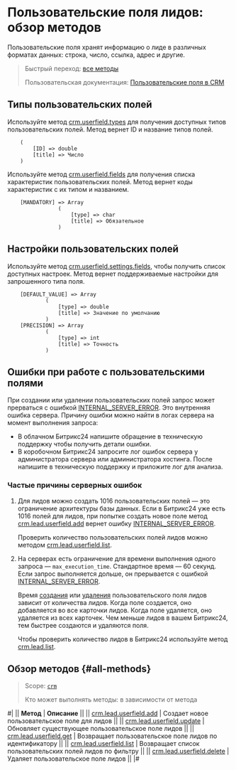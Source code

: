 # Пользовательские поля лидов: обзор методов

Пользовательские поля хранят информацию о лиде в различных форматах данных: строка, число, ссылка, адрес и другие. 

> Быстрый переход: [все методы](#all-methods) 
> 
> Пользовательская документация: [Пользовательские поля в CRM](https://helpdesk.bitrix24.ru/open/22048980/)

## Типы пользовательских полей

Используйте метод [crm.userfield.types](../../universal/user-defined-fields/crm-userfield-types.md) для получения доступных типов пользовательских полей. Метод вернет ID и название типов полей.

````
    (
        [ID] => double    
        [title] => Число
    )
````

Используйте метод [crm.userfield.fields](../../universal/user-defined-fields/crm-userfield-fields.md) для получения списка характеристик пользовательских полей. Метод вернет коды характеристик с их типом и названием.

````
    [MANDATORY] => Array
                (
                    [type] => char
                    [title] => Обязательное
                )
````

## Настройки пользовательских полей

Используйте метод [crm.userfield.settings.fields](../../universal/user-defined-fields/crm-userfield-settings-fields.md), чтобы получить список доступных настроек. Метод вернет поддерживаемые настройки для запрошенного типа поля. 

````
    [DEFAULT_VALUE] => Array
            (
                [type] => double
                [title] => Значение по умолчанию
            )
    [PRECISION] => Array
            (
                [type] => int
                [title] => Точность
            )
````

## Ошибки при работе с пользовательскими полями

При создании или удалении пользовательских полей запрос может прерваться с ошибкой [INTERNAL_SERVER_ERROR](../../../../error-codes.md). Это внутренняя ошибка сервера. Причину ошибки можно найти в логах сервера на момент выполнения запроса: 
* В облачном Битрикс24 напишите обращение в техническую поддержку чтобы получить детали ошибки. 
* В коробочном Битрикс24 запросите лог ошибок сервера у администратора сервера или администратора хостинга. После напишите в техническую поддержку и приложите лог для анализа. 

### Частые причины серверных ошибок

1. Для лидов можно создать 1016 пользовательских полей — это ограничение архитектуры базы данных. Если в Битрикс24 уже есть 1016 полей для лидов, при попытке создать новое поле метод [crm.lead.userfield.add](./crm-lead-userfield-add.md) вернет ошибку [INTERNAL_SERVER_ERROR](../../../../error-codes.md). 

    Проверить количество пользовательских полей лидов можно методом [crm.lead.userfield.list](./crm-lead-userfield-list.md). 

2. На серверах есть ограничение для времени выполнения одного запроса — `max_execution_time`. Стандартное время — 60 секунд. Если запрос выполняется дольше, он прерывается с ошибкой [INTERNAL_SERVER_ERROR](../../../../error-codes.md). 

    Время [создания](./crm-lead-userfield-add.md) или [удаления](./crm-lead-userfield-delete.md) пользовательского поля лидов зависит от количества лидов. Когда поле создается, оно добавляется во все карточки лидов. Когда поле удаляется, оно удаляется из всех карточек. Чем меньше лидов в вашем Битрикс24, тем быстрее создаются и удаляются поля.
   
    Чтобы проверить количество лидов в Битрикс24 используйте метод [crm.lead.list](../crm-lead-list.md).

## Обзор методов {#all-methods}

> Scope: [`crm`](../../../scopes/permissions.md)
>
> Кто может выполнять методы: в зависимости от метода

#|
|| **Метод** | **Описание** ||
|| [crm.lead.userfield.add](./crm-lead-userfield-add.md) | Создает новое пользовательское поле для лидов ||
|| [crm.lead.userfield.update](./crm-lead-userfield-update.md) | Обновляет существующее пользовательское поле лидов ||
|| [crm.lead.userfield.get](./crm-lead-userfield-get.md) | Возвращает пользовательское поле лидов по идентификатору ||
|| [crm.lead.userfield.list](./crm-lead-userfield-list.md) | Возвращает список пользовательских полей лидов по фильтру ||
|| [crm.lead.userfield.delete](./crm-lead-userfield-delete.md) | Удаляет пользовательское поле лидов ||
|#